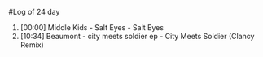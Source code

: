 #Log of 24 day

1. [00:00] Middle Kids - Salt Eyes - Salt Eyes
1. [10:34] Beaumont - city meets soldier ep - City Meets Soldier (Clancy Remix)
